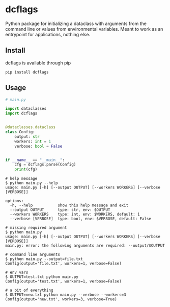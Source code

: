 # dcflags

Python package for initializing a dataclass with arguments from the command line or values from environmental variables.
Meant to work as an entrypoint for applications, nothing else.

## Install

dcflags is available through pip
```shell
pip install dcflags
```

## Usage
```python
# main.py

import dataclasses
import dcflags


@dataclasses.dataclass
class Config:
    output: str
    workers: int = 1
    verbose: bool = False


if __name__ == "__main__":
    cfg = dcflags.parse(Config)
    print(cfg)
```
```
# help message
$ python main.py --help
usage: main.py [-h] [--output OUTPUT] [--workers WORKERS] [--verbose [VERBOSE]]

options:
  -h, --help           show this help message and exit
  --output OUTPUT      type: str, env: $OUTPUT
  --workers WORKERS    type: int, env: $WORKERS, default: 1
  --verbose [VERBOSE]  type: bool, env: $VERBOSE, default: False

# missing required argument
$ python main.py
usage: main.py [-h] [--output OUTPUT] [--workers WORKERS] [--verbose [VERBOSE]]
main.py: error: the following arguments are required: --output/$OUTPUT

# command line arguments
$ python main.py --output=file.txt
Config(output='file.txt', workers=1, verbose=False)

# env vars
$ OUTPUT=test.txt python main.py
Config(output='test.txt', workers=1, verbose=False)

# a bit of everything
$ OUTPUT=new.txt python main.py --verbose --workers=3
Config(output='new.txt', workers=3, verbose=True)
```
